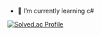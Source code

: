 - 🌱 I’m currently learning c#

[![Solved.ac Profile](http://mazassumnida.wtf/api/v2/generate_badge?boj=chan031120)](https://solved.ac/chan031120/)
<!--
**blondlonghair/blondlonghair** is a ✨ _special_ ✨ repository because its `README.md` (this file) appears on your GitHub profile.

Here are some ideas to get you started:

- 🔭 I’m currently working on ...
- 🌱 I’m currently learning ...
- 👯 I’m looking to collaborate on ...
- 🤔 I’m looking for help with ...
- 💬 Ask me about ...
- 📫 How to reach me: ...
- 😄 Pronouns: ...
- ⚡ Fun fact: ...
-->
